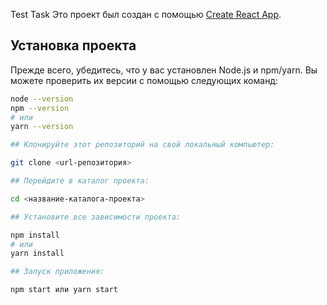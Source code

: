 
Test Task
Это проект был создан с помощью [Create React App](https://github.com/facebook/create-react-app).

## Установка проекта

Прежде всего, убедитесь, что у вас установлен Node.js и npm/yarn. Вы можете проверить их версии с помощью следующих команд:

```bash
node --version
npm --version
# или
yarn --version

## Клонируйте этот репозиторий на свой локальный компьютер:

git clone <url-репозитория>

## Перейдите в каталог проекта:

cd <название-каталога-проекта>

## Установите все зависимости проекта:

npm install
# или
yarn install

## Запуск приложения:

npm start или yarn start
